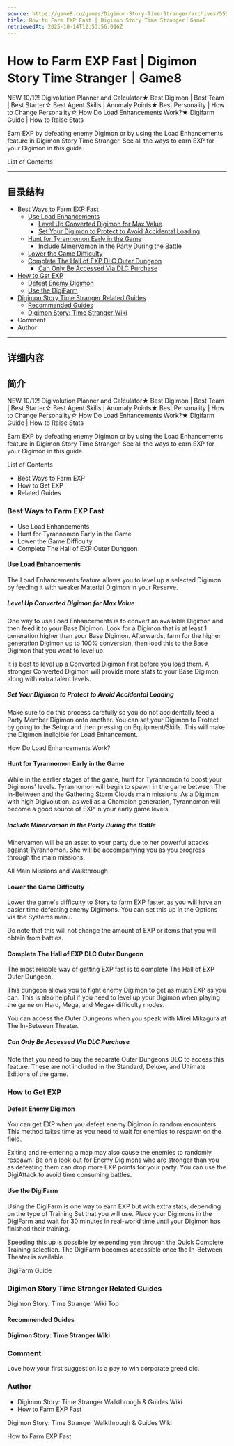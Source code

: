 ```yaml
---
source: https://game8.co/games/Digimon-Story-Time-Stranger/archives/555569
title: How to Farm EXP Fast | Digimon Story Time Stranger｜Game8
retrievedAt: 2025-10-14T12:53:56.016Z
---
```


# How to Farm EXP Fast | Digimon Story Time Stranger｜Game8

NEW 10/12! Digivolution Planner and Calculator★ Best Digimon | Best Team | Best Starter☆ Best Agent Skills | Anomaly Points★ Best Personality | How to Change Personality☆ How Do Load Enhancements Work?★ Digifarm Guide | How to Raise Stats

Earn EXP by defeating enemy Digimon or by using the Load Enhancements feature in Digimon Story Time Stranger. See all the ways to earn EXP for your Digimon in this guide.

List of Contents

---

## 目录结构

  - [Best Ways to Farm EXP Fast](#hl_1)
    - [Use Load Enhancements](#hm_1)
      - [Level Up Converted Digimon for Max Value](#hs_1)
      - [Set Your Digimon to Protect to Avoid Accidental Loading](#hs_2)
    - [Hunt for Tyrannomon Early in the Game](#hm_2)
      - [Include Minervamon in the Party During the Battle](#hs_3)
    - [Lower the Game Difficulty](#hm_3)
    - [Complete The Hall of EXP DLC Outer Dungeon](#hm_4)
      - [Can Only Be Accessed Via DLC Purchase](#hs_4)
  - [How to Get EXP](#hl_2)
    - [Defeat Enemy Digimon](#hm_5)
    - [Use the DigiFarm](#hm_6)
  - [Digimon Story Time Stranger Related Guides](#hl_3)
    - [Recommended Guides](#hm_7)
    - [Digimon Story: Time Stranger Wiki](#hm_8)
  - Comment
  - Author

---

## 详细内容

## 简介

NEW 10/12! Digivolution Planner and Calculator★ Best Digimon | Best Team | Best Starter☆ Best Agent Skills | Anomaly Points★ Best Personality | How to Change Personality☆ How Do Load Enhancements Work?★ Digifarm Guide | How to Raise Stats

Earn EXP by defeating enemy Digimon or by using the Load Enhancements feature in Digimon Story Time Stranger. See all the ways to earn EXP for your Digimon in this guide.

List of Contents

- Best Ways to Farm EXP
- How to Get EXP
- Related Guides

### Best Ways to Farm EXP Fast

- Use Load Enhancements
- Hunt for Tyrannomon Early in the Game
- Lower the Game Difficulty
- Complete The Hall of EXP Outer Dungeon

#### Use Load Enhancements

The Load Enhancements feature allows you to level up a selected Digimon by feeding it with weaker Material Digimon in your Reserve.

##### Level Up Converted Digimon for Max Value

One way to use Load Enhancements is to convert an available Digimon and then feed it to your Base Digimon. Look for a Digimon that is at least 1 generation higher than your Base Digimon. Afterwards, farm for the higher generation Digimon up to 100% conversion, then load this to the Base Digimon that you want to level up.

It is best to level up a Converted Digimon first before you load them. A stronger Converted Digimon will provide more stats to your Base Digimon, along with extra talent levels.

##### Set Your Digimon to Protect to Avoid Accidental Loading

Make sure to do this process carefully so you do not accidentally feed a Party Member Digimon onto another. You can set your Digimon to Protect by going to the Setup and then pressing on Equipment/Skills. This will make the Digimon ineligible for Load Enhancement.

How Do Load Enhancements Work?

#### Hunt for Tyrannomon Early in the Game

While in the earlier stages of the game, hunt for Tyrannomon to boost your Digimons' levels. Tyrannomon will begin to spawn in the game between The In-Between and the Gathering Storm Clouds main missions. As a Digimon with high Digivolution, as well as a Champion generation, Tyrannomon will become a good source of EXP in your early game levels.

##### Include Minervamon in the Party During the Battle

Minervamon will be an asset to your party due to her powerful attacks against Tyrannomon. She will be accompanying you as you progress through the main missions.

All Main Missions and Walkthrough

#### Lower the Game Difficulty

Lower the game's difficulty to Story to farm EXP faster, as you will have an easier time defeating enemy Digimons. You can set this up in the Options via the Systems menu.

Do note that this will not change the amount of EXP or items that you will obtain from battles.

#### Complete The Hall of EXP DLC Outer Dungeon

The most reliable way of getting EXP fast is to complete The Hall of EXP Outer Dungeon.

This dungeon allows you to fight enemy Digimon to get as much EXP as you can. This is also helpful if you need to level up your Digimon when playing the game on Hard, Mega, and Mega+ difficulty modes.

You can access the Outer Dungeons when you speak with Mirei Mikagura at The In-Between Theater.

##### Can Only Be Accessed Via DLC Purchase

Note that you need to buy the separate Outer Dungeons DLC to access this feature. These are not included in the Standard, Deluxe, and Ultimate Editions of the game.

### How to Get EXP



#### Defeat Enemy Digimon

You can get EXP when you defeat enemy Digimon in random encounters. This method takes time as you need to wait for enemies to respawn on the field.

Exiting and re-entering a map may also cause the enemies to randomly respawn. Be on a look out for Enemy Digimons who are stronger than you as defeating them can drop more EXP points for your party. You can use the DigiAttack to avoid time consuming battles.

#### Use the DigiFarm

Using the DigiFarm is one way to earn EXP but with extra stats, depending on the type of Training Set that you will use. Place your Digimons in the DigiFarm and wait for 30 minutes in real-world time until your Digimon has finished their training.

Speeding this up is possible by expending yen through the Quick Complete Training selection. The DigiFarm becomes accessible once the In-Between Theater is available.

DigiFarm Guide

### Digimon Story Time Stranger Related Guides

Digimon Story: Time Stranger Wiki Top

#### Recommended Guides



#### Digimon Story: Time Stranger Wiki



### Comment

Love how your first suggestion is a pay to win corporate greed dlc.

### Author

- Digimon Story: Time Stranger Walkthrough & Guides Wiki
- How to Farm EXP Fast

Digimon Story: Time Stranger Walkthrough & Guides Wiki

How to Farm EXP Fast
